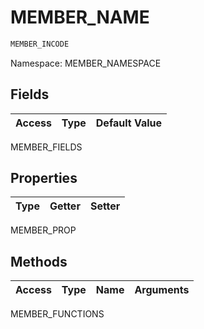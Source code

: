 # MEMBER_NAME
```csharp
MEMBER_INCODE
```
Namespace: MEMBER_NAMESPACE

## Fields
|Access|Type|Default Value|
|-|:-|:-:| 
MEMBER_FIELDS

## Properties
|Type|Getter|Setter|
|-|:-:|:-:| 
MEMBER_PROP

## Methods
|Access|Type|Name|Arguments|
|-|:-|:-:|:-:|
MEMBER_FUNCTIONS
